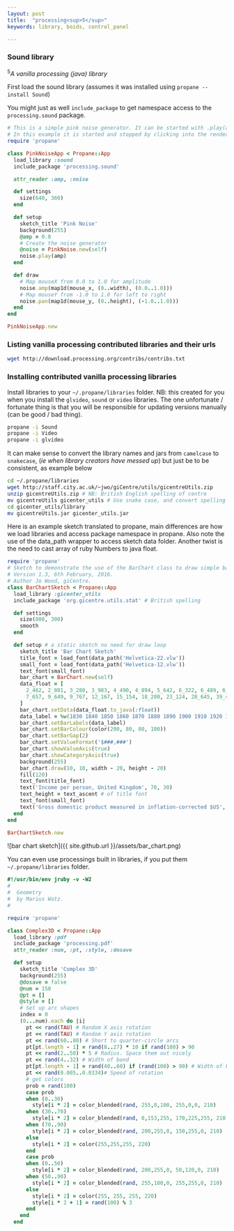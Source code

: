 ```yaml
---
layout: post
title:  "processing<sup>5</sup>"
keywords: library, boids, control_panel

---
```

### Sound library ###

<sup>5</sup><i>A vanilla processing (java) library</i>

First load the sound library (assumes it was installed using `propane --install Sound`)

You might just as well `include_package` to get namespace access to the `processing.sound` package.

```ruby
# This is a simple pink noise generator. It can be started with .play(amp).
# In this example it is started and stopped by clicking into the renderer window.
require 'propane'

class PinkNoiseApp < Propane::App
  load_library :sound
  include_package 'processing.sound'

  attr_reader :amp, :noise

  def settings
    size(640, 360)
  end

  def setup
    sketch_title 'Pink Noise'
    background(255)
    @amp = 0.0
    # Create the noise generator
    @noise = PinkNoise.new(self)
    noise.play(amp)
  end      

  def draw
    # Map mouseX from 0.0 to 1.0 for amplitude
    noise.amp(map1d(mouse_x, (0..width), (0.0..1.0)))
    # Map mouseY from -1.0 to 1.0 for left to right
    noise.pan(map1d(mouse_y, (0..height), (-1.0..1.0)))
  end
end

PinkNoiseApp.new
```

### Listing vanilla processing contributed libraries and their urls ###

```bash
wget http://download.processing.org/contribs/contribs.txt
```

### Installing contributed vanilla processing libraries ###

Install libraries to your `~/.propane/libraries` folder.  NB: this created for you when you install the `glvideo`, `sound` or `video` libraries. The one unfortunate / fortunate thing is that you will be responsible for updating versions manually (can be good / bad thing).

```bash
propane -i Sound
propane -i Video
propane -i glvideo
```

It can make sense to convert the library names and jars from `camelcase` to `snakecase`, (_ie when library creators have messed up_) but just be to be consistent, as example below

```bash
cd ~/.propane/libraries
wget http://staff.city.ac.uk/~jwo/giCentre/utils/gicentreUtils.zip
unzip gicentreUtils.zip # NB: British English spelling of centre
mv gicentreUtils gicenter_utils # Use snake case, and convert spelling
cd gicenter_utils/library
mv gicentreUtils.jar gicenter_utils.jar
```
Here is an example sketch translated to propane, main differences are how we load libraries and access package namespace in propane. Also note the use of the data_path wrapper to access sketch data folder. Another twist is the need to cast array of ruby Numbers to java float.

```ruby
require 'propane'
# Sketch to demonstrate the use of the BarChart class to draw simple bar charts.
# Version 1.3, 6th February, 2016.
# Author Jo Wood, giCentre.
class BarChartSketch < Propane::App
  load_library :gicenter_utils
  include_package 'org.gicentre.utils.stat' # British spelling

  def settings
    size(800, 300)
    smooth
  end

  def setup # a static sketch no need for draw loop
    sketch_title 'Bar Chart Sketch'
    title_font = load_font(data_path('Helvetica-22.vlw'))
    small_font = load_font(data_path('Helvetica-12.vlw'))
    text_font(small_font)
    bar_chart = BarChart.new(self)
    data_float = [
      2_462, 2_801, 3_280, 3_983, 4_490, 4_894, 5_642, 6_322, 6_489, 6_401,
      7_657, 9_649, 9_767, 12_167, 15_154, 18_200, 23_124, 28_645, 39_471
    ]
    bar_chart.setData(data_float.to_java(:float))
    data_label = %w(1830 1840 1850 1860 1870 1880 1890 1900 1910 1920 1930 1940 1950 1960 1970 1980 1990 2000 2010)
    bar_chart.setBarLabels(data_label)
    bar_chart.setBarColour(color(200, 80, 80, 100))
    bar_chart.setBarGap(2)
    bar_chart.setValueFormat('$###,###')
    bar_chart.showValueAxis(true)
    bar_chart.showCategoryAxis(true)
    background(255)
    bar_chart.draw(10, 10, width - 20, height - 20)
    fill(120)
    text_font(title_font)
    text('Income per person, United Kingdom', 70, 30)
    text_height = text_ascent # of title font
    text_font(small_font)
    text('Gross domestic product measured in inflation-corrected $US', 70, 30 + text_height)
  end
end

BarChartSketch.new
```

![bar chart sketch]({{ site.github.url }}/assets/bar_chart.png)

You can even use processings built in libraries, if you put them `~/.propane/libraries` folder.

```ruby
#!/usr/bin/env jruby -v -W2
#
#  Geometry
#  by Marius Watz.
#

require 'propane'

class Complex3D < Propane::App
  load_library :pdf
  include_package 'processing.pdf'
  attr_reader :num, :pt, :style, :dosave

  def setup
    sketch_title 'Complex 3D'
    background(255)
    @dosave = false
    @num = 150
    @pt = []
    @style = []
    # Set up arc shapes
    index = 0
    (0...num).each do |i|
      pt << rand(TAU) # Random X axis rotation
      pt << rand(TAU) # Random Y axis rotation
      pt << rand(60..80) # Short to quarter-circle arcs
      pt[pt.length - 1] = rand(8..27) * 10 if rand(100) > 90
      pt << rand(2..50) * 5 # Radius. Space them out nicely
      pt << rand(4..32) # Width of band
      pt[pt.length - 1] = rand(40..60) if (rand(100) > 90) # Width of band
      pt << rand(0.005..0.0334)# Speed of rotation
      # get colors
      prob = rand(100)
      case prob
      when (0..30)
        style[i * 2] = color_blended(rand, 255,0,100, 255,0,0, 210)
      when (30..70)
        style[i * 2] = color_blended(rand, 0,153,255, 170,225,255, 210)
      when (70..90)
        style[i * 2] = color_blended(rand, 200,255,0, 150,255,0, 210)
      else
        style[i * 2] = color(255,255,255, 220)
      end
      case prob
      when (0..50)
        style[i * 2] = color_blended(rand, 200,255,0, 50,120,0, 210)
      when (50..90)
        style[i * 2] = color_blended(rand, 255,100,0, 255,255,0, 210)
      else
        style[i * 2] = color(255, 255, 255, 220)
        style[i * 2 + 1] = rand(100) % 3
      end
    end
  end

```
